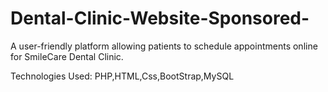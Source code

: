 # Dental-Clinic-Website-Sponsored-
A user-friendly platform allowing patients to schedule appointments
online for SmileCare Dental Clinic.

Technologies Used: PHP,HTML,Css,BootStrap,MySQL